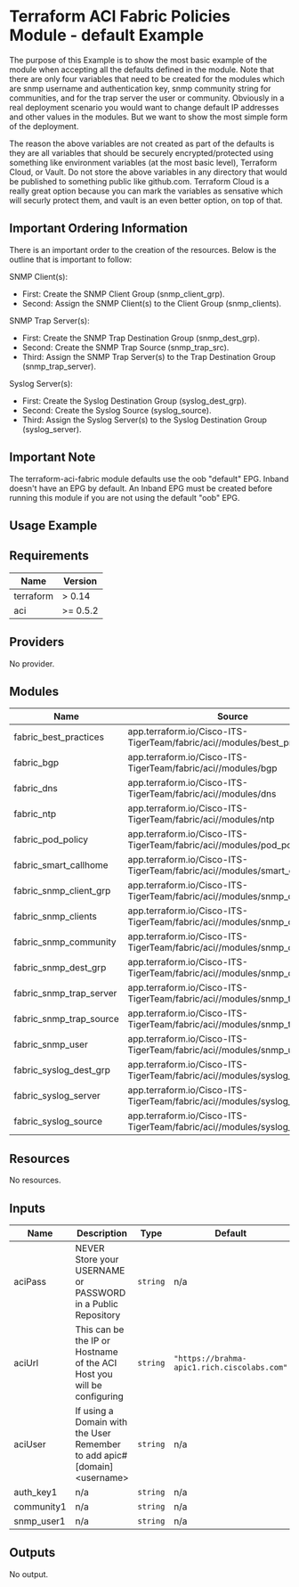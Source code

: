# Terraform ACI Fabric Policies Module - default Example

The purpose of this Example is to show the most basic example of the module when accepting all the defaults defined in the module.  Note that there are only four variables that need to be created for the modules which are snmp username and authentication key, snmp community string for communities, and for the trap server the user or community.  Obviously in a real deployment scenario you would want to change default IP addresses and other values in the modules.  But we want to show the most simple form of the deployment.

The reason the above variables are not created as part of the defaults is they are all variables that should be securely encrypted/protected using something like environment variables (at the most basic level), Terraform Cloud, or Vault.  Do not store the above variables in any directory that would be published to something public like github.com.  Terraform Cloud is a really great option because you can mark the variables as sensative which will securly protect them, and vault is an even better option, on top of that.

## Important Ordering Information

There is an important order to the creation of the resources.  Below is the outline that is important to follow:

SNMP Client(s):

* First: Create the SNMP Client Group (snmp_client_grp).
* Second: Assign the SNMP Client(s) to the Client Group (snmp_clients).

SNMP Trap Server(s):

* First: Create the SNMP Trap Destination Group (snmp_dest_grp).
* Second: Create the SNMP Trap Source (snmp_trap_src).
* Third: Assign the SNMP Trap Server(s) to the Trap Destination Group (snmp_trap_server).

Syslog Server(s):

* First: Create the Syslog Destination Group (syslog_dest_grp).
* Second: Create the Syslog Source (syslog_source).
* Third: Assign the Syslog Server(s) to the Syslog Destination Group (syslog_server).

## Important Note

The terraform-aci-fabric module defaults use the oob "default" EPG.  Inband doesn't have an EPG by default.  An Inband EPG must be created before running this module if you are not using the default "oob" EPG.

## Usage Example

<!-- BEGINNING OF PRE-COMMIT-TERRAFORM DOCS HOOK -->
## Requirements

| Name | Version |
|------|---------|
| terraform | > 0.14 |
| aci | >= 0.5.2 |

## Providers

No provider.

## Modules

| Name | Source | Version |
|------|--------|---------|
| fabric_best_practices | app.terraform.io/Cisco-ITS-TigerTeam/fabric/aci//modules/best_practices | 0.0.5 |
| fabric_bgp | app.terraform.io/Cisco-ITS-TigerTeam/fabric/aci//modules/bgp | 0.0.5 |
| fabric_dns | app.terraform.io/Cisco-ITS-TigerTeam/fabric/aci//modules/dns | 0.0.5 |
| fabric_ntp | app.terraform.io/Cisco-ITS-TigerTeam/fabric/aci//modules/ntp | 0.0.5 |
| fabric_pod_policy | app.terraform.io/Cisco-ITS-TigerTeam/fabric/aci//modules/pod_policy | 0.0.5 |
| fabric_smart_callhome | app.terraform.io/Cisco-ITS-TigerTeam/fabric/aci//modules/smart_callhome | 0.0.5 |
| fabric_snmp_client_grp | app.terraform.io/Cisco-ITS-TigerTeam/fabric/aci//modules/snmp_client_grp | 0.0.5 |
| fabric_snmp_clients | app.terraform.io/Cisco-ITS-TigerTeam/fabric/aci//modules/snmp_clients | 0.0.5 |
| fabric_snmp_community | app.terraform.io/Cisco-ITS-TigerTeam/fabric/aci//modules/snmp_community | 0.0.5 |
| fabric_snmp_dest_grp | app.terraform.io/Cisco-ITS-TigerTeam/fabric/aci//modules/snmp_dest_grp | 0.0.5 |
| fabric_snmp_trap_server | app.terraform.io/Cisco-ITS-TigerTeam/fabric/aci//modules/snmp_trap_server | 0.0.5 |
| fabric_snmp_trap_source | app.terraform.io/Cisco-ITS-TigerTeam/fabric/aci//modules/snmp_trap_source | 0.0.5 |
| fabric_snmp_user | app.terraform.io/Cisco-ITS-TigerTeam/fabric/aci//modules/snmp_user | 0.0.5 |
| fabric_syslog_dest_grp | app.terraform.io/Cisco-ITS-TigerTeam/fabric/aci//modules/syslog_dest_grp | 0.0.5 |
| fabric_syslog_server | app.terraform.io/Cisco-ITS-TigerTeam/fabric/aci//modules/syslog_server | 0.0.5 |
| fabric_syslog_source | app.terraform.io/Cisco-ITS-TigerTeam/fabric/aci//modules/syslog_source | 0.0.5 |

## Resources

No resources.

## Inputs

| Name | Description | Type | Default | Required |
|------|-------------|------|---------|:--------:|
| aciPass | NEVER Store your USERNAME or PASSWORD in a Public Repository | `string` | n/a | yes |
| aciUrl | This can be the IP or Hostname of the ACI Host you will be configuring | `string` | `"https://brahma-apic1.rich.ciscolabs.com"` | no |
| aciUser | If using a Domain with the User Remember to add apic#[domain]\<username> | `string` | n/a | yes |
| auth\_key1 | n/a | `string` | n/a | yes |
| community1 | n/a | `string` | n/a | yes |
| snmp\_user1 | n/a | `string` | n/a | yes |

## Outputs

No output.
<!-- END OF PRE-COMMIT-TERRAFORM DOCS HOOK -->
